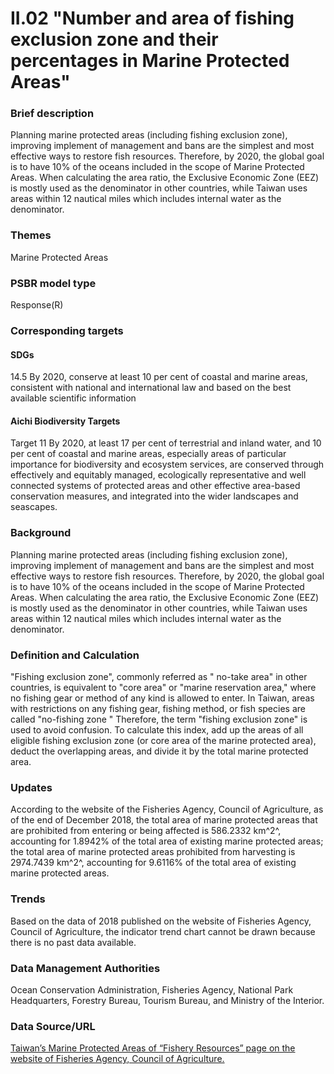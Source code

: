 # II.02 "Number and area of fishing exclusion zone and their percentages in Marine Protected Areas"

<script type="text/javascript" src="http://cdn.mathjax.org/mathjax/latest/MathJax.js?config=TeX-AMS-MML_HTMLorMML"></script>

### Brief description
Planning marine protected areas (including fishing exclusion zone), improving implement of management and bans are the simplest and most effective ways to restore fish resources. Therefore, by 2020, the global goal is to have 10% of the oceans included in the scope of Marine Protected Areas. When calculating the area ratio, the Exclusive Economic Zone (EEZ) is mostly used as the denominator in other countries, while Taiwan uses areas within 12 nautical miles which includes internal water as the denominator.
### Themes
Marine Protected Areas
### PSBR model type
Response(R)
### Corresponding targets
#### SDGs
14.5 By 2020, conserve at least 10 per cent of coastal and marine areas, consistent with national and international law and based on the best available scientific information
#### Aichi Biodiversity Targets
Target 11 By 2020, at least 17 per cent of terrestrial and inland water, and 10 per cent of coastal and marine areas, especially areas of particular importance for biodiversity and ecosystem services, are conserved through effectively and equitably managed, ecologically representative and well connected systems of protected areas and other effective area-based conservation measures, and integrated into the wider landscapes and seascapes.
### Background
Planning marine protected areas (including fishing exclusion zone), improving implement of management and bans are the simplest and most effective ways to restore fish resources. Therefore, by 2020, the global goal is to have 10% of the oceans included in the scope of Marine Protected Areas. When calculating the area ratio, the Exclusive Economic Zone (EEZ) is mostly used as the denominator in other countries, while Taiwan uses areas within 12 nautical miles which includes internal water as the denominator.
### Definition and Calculation
"Fishing exclusion zone", commonly referred as " no-take area" in other countries, is equivalent to "core area" or "marine reservation area," where no fishing gear or method of any kind is allowed to enter. In Taiwan, areas with restrictions on any fishing gear, fishing method, or fish species are called "no-fishing zone " Therefore, the term "fishing exclusion zone" is used to avoid confusion. To calculate this index, add up the areas of all eligible fishing exclusion zone (or core area of the marine protected area), deduct the overlapping areas, and divide it by the total marine protected area.
### Updates
According to the website of the Fisheries Agency, Council of Agriculture, as of the end of December 2018, the total area of marine protected areas that are prohibited from entering or being affected is 586.2332 km^2^, accounting for 1.8942% of the total area of existing marine protected areas; the total area of marine protected areas prohibited from harvesting is 2974.7439 km^2^, accounting for 9.6116% of the total area of existing marine protected areas.
### Trends
Based on the data of 2018 published on the website of Fisheries Agency, Council of Agriculture, the indicator trend chart cannot be drawn because there is no past data available.
### Data Management Authorities
Ocean Conservation Administration, Fisheries Agency, National Park Headquarters, Forestry Bureau, Tourism Bureau, and Ministry of the Interior.
### Data Source/URL
[Taiwan’s Marine Protected Areas of “Fishery Resources” page on the website of Fisheries Agency, Council of Agriculture.](https://www.fa.gov.tw/cht/TaiwanOceansProtectionAreas/content.aspx?id=8&chk=a16db5cf-040f-499d-b76d-1a10ffe134e6&param=pn%3d1)

